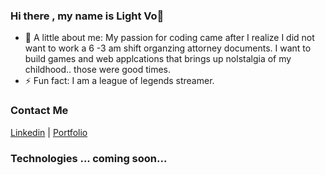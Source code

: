 ### Hi there , my name is Light Vo👋
- 💬 A little about me: My passion for coding came after I realize I did not want to work a 6 -3 am shift organzing attorney documents. I want to build games and web applcations that brings up nolstalgia of my childhood.. those were good times.
- ⚡ Fun fact: I am a league of legends streamer.

### Contact Me
<a href="https://www.linkedin.com/in/light-vo-626a752b5/">Linkedin</a> | <a href="https://ynnusexp.github.io./">Portfolio</a> 

### Technologies ... coming soon...
<!--
**Ynnusexp/Ynnusexp** is a ✨ _special_ ✨ repository because its `README.md` (this file) appears on your GitHub profile.

Here are some ideas to get you started:

- 🔭 I’m currently working on ...
- 🌱 I’m currently learning ...
- 👯 I’m looking to collaborate on ...
- 🤔 I’m looking for help with ...
- 💬 Ask me about ...
- 📫 How to reach me: ...
- 😄 Pronouns: ...
- ⚡ Fun fact: ...
-->
